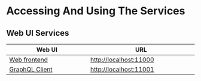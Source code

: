 # Accessing And Using The Services

## Web UI Services

<table><thead><tr><th width="217">Web UI</th><th width="283">URL</th></tr></thead><tbody><tr><td><a href="broken-reference">Web frontend</a></td><td><a href="http://localhost:11000">http://localhost:11000</a></td></tr><tr><td><a href="broken-reference">GraphQL Client</a></td><td><a href="http://localhost:11001">http://localhost:11001</a></td></tr></tbody></table>









